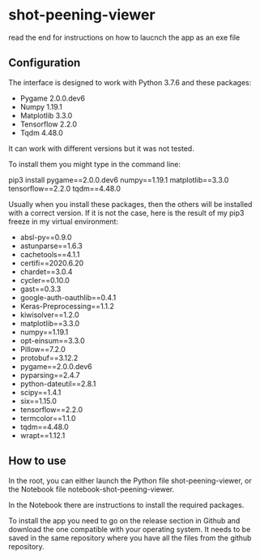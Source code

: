 # shot-peening-viewer
read the end for instructions on how to laucnch the app as an exe file
## Configuration

The interface is designed to work with Python 3.7.6 and these packages:
- Pygame 2.0.0.dev6
- Numpy 1.19.1
- Matplotlib 3.3.0
- Tensorflow 2.2.0
- Tqdm 4.48.0

It can work with different versions but it was not tested.

To install them you might type in the command line:

pip3 install pygame==2.0.0.dev6 numpy==1.19.1 matplotlib==3.3.0 tensorflow==2.2.0 tqdm==4.48.0

Usually when you install these packages, then the others will be installed with a correct version.
If it is not the case, here is the result of my pip3 freeze in my virtual environment:

- absl-py==0.9.0
- astunparse==1.6.3
- cachetools==4.1.1
- certifi==2020.6.20
- chardet==3.0.4
- cycler==0.10.0
- gast==0.3.3
- google-auth-oauthlib==0.4.1
- Keras-Preprocessing==1.1.2
- kiwisolver==1.2.0
- matplotlib==3.3.0
- numpy==1.19.1
- opt-einsum==3.3.0
- Pillow==7.2.0
- protobuf==3.12.2
- pygame==2.0.0.dev6
- pyparsing==2.4.7
- python-dateutil==2.8.1
- scipy==1.4.1
- six==1.15.0
- tensorflow==2.2.0
- termcolor==1.1.0
- tqdm==4.48.0
- wrapt==1.12.1

## How to use

In the root, you can either launch the Python file shot-peening-viewer, or the Notebook file notebook-shot-peening-viewer.

In the Notebook there are instructions to install the required packages.

To install the app you need to go on the release section in Github and download the one compatible with your operating system. It needs to be saved
in the same repository where you have all the files from the github repository.